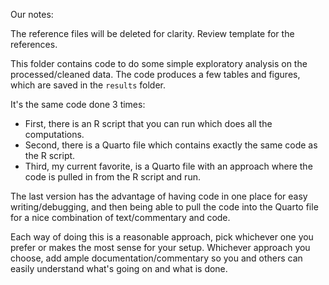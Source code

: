 Our notes: 

The reference files will be deleted for clarity. Review template for the references.


This folder contains code to do some simple exploratory analysis on the processed/cleaned data.
The code produces a few tables and figures, which are saved in the `results` folder.

It's the same code done 3 times:

* First, there is an R script that you can run which does all the computations.
* Second, there is a Quarto file which contains exactly the same code as the R script.
* Third, my current favorite, is a Quarto file with an approach where the code is pulled in from the R script and run.

The last version has the advantage of having code in one place for easy writing/debugging, and then being able to pull the code into the Quarto file for a nice combination of text/commentary and code.

Each way of doing this is a reasonable approach, pick whichever one you prefer or makes the most sense for your setup. Whichever approach you choose, add ample documentation/commentary so you and others can easily understand what's going on and what is done.